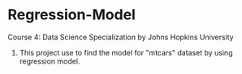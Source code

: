 # Regression-Model
Course 4: Data Science Specialization by Johns Hopkins University
1. This project use to find the model for "mtcars" dataset by using regression model.
